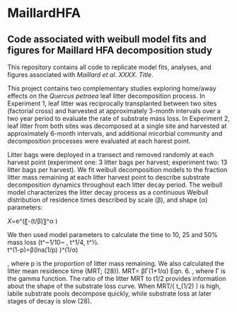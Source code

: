 # MaillardHFA
## Code associated with weibull model fits and figures for Maillard HFA decomposition study
This repository contains all code to replicate model fits, analyses, and figures associated with *Maillard et al. XXXX. Title*.

This project contains two complementary studies exploring home/away effects on the *Quercus petraea* leaf litter decomposition process. In Experiment 1, leaf litter was reciprocally transplanted between two sites (factorial cross) and harvested at approximately 3-month intervals over a two year period to evaluate the rate of substrate mass loss. In Experiment 2, leaf litter from both sites was decomposed at a single site and harvested at approximately 6-month intervals, and additional micorbial community and decomposition processes were evaluated at each harest point.

Litter bags were deployed in a transect and removed randomly at each harvest point (experiment one: 3 litter bags per harvest; experiment two: 13 litter bags per harvest). We fit weibull decomposition models to the fraction litter mass remaining at each litter harvest point to describe substrate decomposition dynamics throughout each litter decay period. The weibull model characterizes the litter decay process as a continuous Weibull distribution of residence times described by scale (β),  and shape (α) parameters: 

*X*=e^(〖-(t/β)〗^α )			

We then used model parameters to calculate the time to 10, 25 and 50% mass loss (t^~1/10~ , t^1/4, t^½.  
t^(1-p)=β(lna(1/p) )^(1/α)				

, where p is the proportion of litter mass remaining. We also calculated the litter mean residence time (MRT; (28)).
MRT= βΓ(1+1/α)										Eqn. 6.
, where Γ is the gamma function. The ratio of the litter MRT to t1/2 provides information about the shape of the substrate loss curve. When MRT/( t_(1/2) ) is high, labile substrate pools decompose quickly, while substrate loss at later stages of decay is slow (28). 


